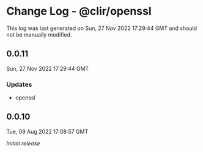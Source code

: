# Change Log - @clir/openssl

This log was last generated on Sun, 27 Nov 2022 17:29:44 GMT and should not be manually modified.

## 0.0.11
Sun, 27 Nov 2022 17:29:44 GMT

### Updates

- openssl

## 0.0.10
Tue, 09 Aug 2022 17:08:57 GMT

_Initial release_


